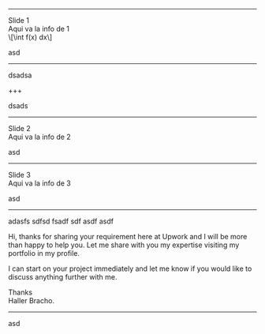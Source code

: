 <hr>
<p>Slide 1<br>
Aqui va la info de 1<br>
\[\int f(x) dx\]</p>
<p>asd</p>
<hr>
<p>dsadsa</p>
<p>+++</p>
<p>dsads</p>
<hr>
<p>Slide 2<br>
Aqui va la info de 2</p>
<p>asd</p>
<hr>
<p>Slide 3<br>
Aqui va la info de 3</p>
<p>asd</p>
<hr>
<p>adasfs sdfsd fsadf sdf asdf asdf</p>
<p>Hi, thanks for sharing your requirement here at Upwork and I will be more than happy to help you. Let me share with you my expertise visiting my portfolio in my profile.</p>
<p>I can start on your project immediately and let me know if you would like to discuss anything further with me.</p>
<p>Thanks<br>
Haller Bracho.</p>
<hr>
<p>asd</p>
